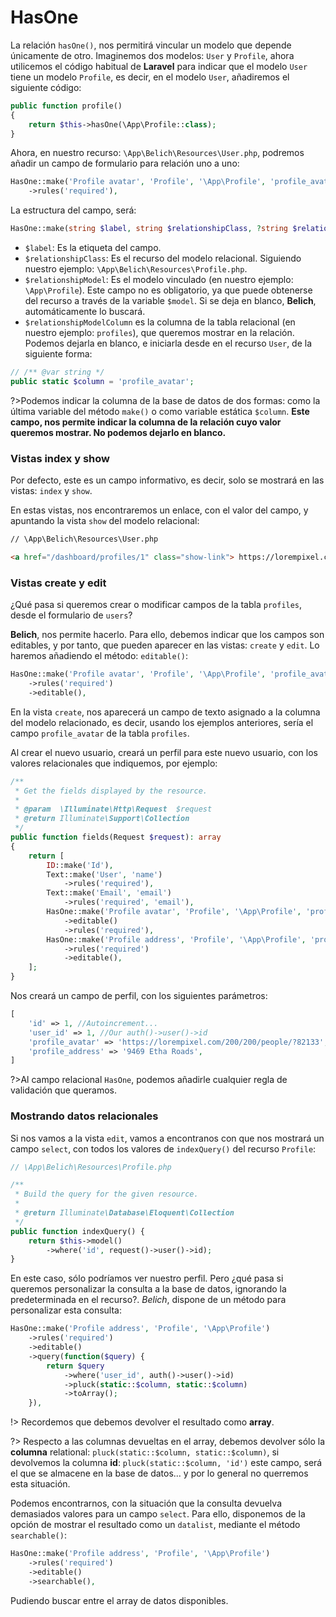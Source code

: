 # HasOne

La relación `hasOne()`, nos permitirá vincular un modelo que depende únicamente de otro. Imaginemos dos modelos: `User` y `Profile`, ahora utilicemos el código habitual de **Laravel** para indicar que el modelo `User` tiene un modelo `Profile`, es decir, en el modelo `User`, añadiremos el siguiente código:

```php
public function profile() 
{
    return $this->hasOne(\App\Profile::class);
}
```

Ahora, en nuestro recurso: `\App\Belich\Resources\User.php`, podremos añadir un campo de formulario para relación uno a uno:

```php
HasOne::make('Profile avatar', 'Profile', '\App\Profile', 'profile_avatar')
    ->rules('required'),
```

La estructura del campo, será:

```php
HasOne::make(string $label, string $relationshipClass, ?string $relationshipModel = null, ?string $relationshipModelColumn = null),
```

- `$label`: Es la etiqueta del campo.
- `$relationshipClass`: Es el recurso del modelo relacional. Siguiendo nuestro ejemplo: `\App\Belich\Resources\Profile.php`.
- `$relationshipModel`: Es el modelo vinculado (en nuestro ejemplo: `\App\Profile`). Este campo no es obligatorio, ya que puede obtenerse del recurso a través de la variable `$model`. Si se deja en blanco, **Belich**, automáticamente lo buscará.
- `$relationshipModelColumn` es la columna de la tabla relacional (en nuestro ejemplo: `profiles`), que queremos mostrar en la relación. Podemos dejarla en blanco, e iniciarla desde en el recurso `User`, de la siguiente forma:

```php
// /** @var string */
public static $column = 'profile_avatar';
```

?>Podemos indicar la columna de la base de datos de dos formas: como la última variable del método `make()` o como variable estática `$column`. **Este campo, nos permite indicar la columna de la relación cuyo valor queremos mostrar. No podemos dejarlo en blanco.**

### Vistas **index** y **show**

Por defecto, este es un campo informativo, es decir, solo se mostrará en las vistas: `index` y `show`. 

En estas vistas, nos encontraremos un enlace, con el valor del campo, y apuntando la vista `show` del modelo relacional:

```html
// \App\Belich\Resources\User.php

<a href="/dashboard/profiles/1" class="show-link"> https://lorempixel.com/200/200/people/?82133</a>
```

### Vistas **create** y **edit**

¿Qué pasa si queremos crear o modificar campos de la tabla `profiles`, desde el formulario de `users`?

**Belich**, nos permite hacerlo. Para ello, debemos indicar que los campos son editables, y por tanto, que pueden aparecer en las vistas: `create` y `edit`. Lo haremos añadiendo el método: `editable()`:

```php
HasOne::make('Profile avatar', 'Profile', '\App\Profile', 'profile_avatar')
    ->rules('required')
    ->editable(),
```

En la vista `create`, nos aparecerá un campo de texto asignado a la columna del modelo relacionado, es decir, usando los ejemplos anteriores, sería el campo `profile_avatar` de la tabla `profiles`.

Al crear el nuevo usuario, creará un perfil para este nuevo usuario, con los valores relacionales que indiquemos, por ejemplo:

```php
/**
 * Get the fields displayed by the resource.
 *
 * @param  \Illuminate\Http\Request  $request
 * @return Illuminate\Support\Collection
 */
public function fields(Request $request): array
{
    return [
        ID::make('Id'),
        Text::make('User', 'name')
            ->rules('required'),
        Text::make('Email', 'email')
            ->rules('required', 'email'),
        HasOne::make('Profile avatar', 'Profile', '\App\Profile', 'profile_avatar')
            ->editable()
            ->rules('required'),
        HasOne::make('Profile address', 'Profile', '\App\Profile', 'profile_address')
            ->rules('required')
            ->editable(),
    ];
}
```

Nos creará un campo de perfil, con los siguientes parámetros:

```php
[
    'id' => 1, //Autoincrement...
    'user_id' => 1, //Our auth()->user()->id
    'profile_avatar' => 'https://lorempixel.com/200/200/people/?82133',
    'profile_address' => '9469 Etha Roads',
]
```

?>Al campo relacional `HasOne`, podemos añadirle cualquier regla de validación que queramos.

### Mostrando datos relacionales

Si nos vamos a la vista `edit`, vamos a encontranos con que nos mostrará un campo `select`, con todos los valores de `indexQuery()` del recurso `Profile`:

```php
// \App\Belich\Resources\Profile.php

/**
 * Build the query for the given resource.
 *
 * @return Illuminate\Database\Eloquent\Collection
 */
public function indexQuery() {
    return $this->model()
        ->where('id', request()->user()->id);
}
```

En este caso, sólo podríamos ver nuestro perfil. Pero ¿qué pasa si queremos personalizar la consulta a la base de datos, ignorando la predeterminada en el recurso?. *Belich*, dispone de un método para personalizar esta consulta:

```php
HasOne::make('Profile address', 'Profile', '\App\Profile')
    ->rules('required')
    ->editable()
    ->query(function($query) {
        return $query
            ->where('user_id', auth()->user()->id)
            ->pluck(static::$column, static::$column)
            ->toArray();
    }),
```

!> Recordemos que debemos devolver el resultado como **array**. 

?> Respecto a las columnas devueltas en el array, debemos devolver sólo la **columna** relational: `pluck(static::$column, static::$column)`, si devolvemos la columna **id**: `pluck(static::$column, 'id')` este campo, será el que se almacene en la base de datos... y por lo general no querremos esta situación.

Podemos encontrarnos, con la situación que la consulta devuelva demasiados valores para un campo `select`. Para ello, disponemos de la opción de mostrar el resultado como un `datalist`, mediante el método `searchable()`:

```php
HasOne::make('Profile address', 'Profile', '\App\Profile')
    ->rules('required')
    ->editable()
    ->searchable(),
```

Pudiendo buscar entre el array de datos disponibles.
